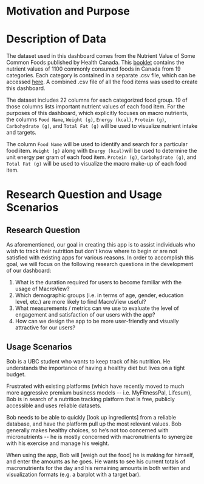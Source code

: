# Motivation and Purpose

# Description of Data

The dataset used in this dashboard comes from the Nutrient Value of Some Common Foods published by Health Canada. This [booklet](https://www.canada.ca/en/health-canada/services/food-nutrition/healthy-eating/nutrient-data/nutrient-value-some-common-foods-2008.html) contains the nutrient values of 1100 commonly consumed foods in Canada from 19 categories. Each category is contained in a separate .csv file, which can be accessed [here](https://open.canada.ca/data/en/dataset/a289fd54-060c-4a96-9fcf-b1c6e706426f). A combined .csv file of all the food items was used to create this dashboard.

The dataset includes 22 columns for each categorized food group. 19 of those columns lists important nutrient values of each food item. For the purposes of this dashboard, which explicitly focuses on macro nutrients, the columns `Food Name`, `Weight (g)`, `Energy (kcal)`,  `Protein (g)`, `Carbohydrate (g)`, and `Total Fat (g)` will be used to visualize nutrient intake and targets.

The column `Food Name` will be used to identify and search for a particular food item. `Weight (g)` along with `Energy (kcal)`will be used to determine the unit energy per gram of each food item. `Protein (g)`, `Carbohydrate (g)`, and `Total Fat (g)` will be used to visualize the macro make-up of each food item.
# Research Question and Usage Scenarios

## Research Question

As aforementioned, our goal in creating this app is to assist individuals who wish to track their nutrition but don't know where to begin or are not satisfied with existing apps for various reasons. In order to accomplish this goal, we will focus on the following research questions in the development of our dashboard:

1.  What is the duration required for users to become familiar with the usage of MacroView?
2.  Which demographic groups (i.e. in terms of age, gender, education level, etc.) are more likely to find MacroView useful?
3.  What measurements / metrics can we use to evaluate the level of engagement and satisfaction of our users with the app?
4.  How can we design the app to be more user-friendly and visually attractive for our users?

## Usage Scenarios

Bob is a UBC student who wants to keep track of his nutrition. He understands the importance of having a healthy diet but lives on a tight budget.

Frustrated with existing platforms (which have recently moved to much more aggressive premium business models -- i.e. MyFitnessPal, Lifesum), Bob is in search of a nutrition tracking platform that is free, publicly accessible and uses reliable datasets. 

Bob needs to be able to quickly [look up ingredients] from a reliable database, and have the platform pull up the most relevant values. Bob generally makes healthy choices, so he’s not too concerned with micronutrients -- he is mostly concerned with macronutrients to synergize with his exercise and manage his weight.

When using the app, Bob will [weigh out the food] he is making for himself, and enter the amounts as he goes. He wants to see his current totals of macronutrients for the day and his remaining amounts in both written and visualization formats (e.g. a barplot with a target bar).
